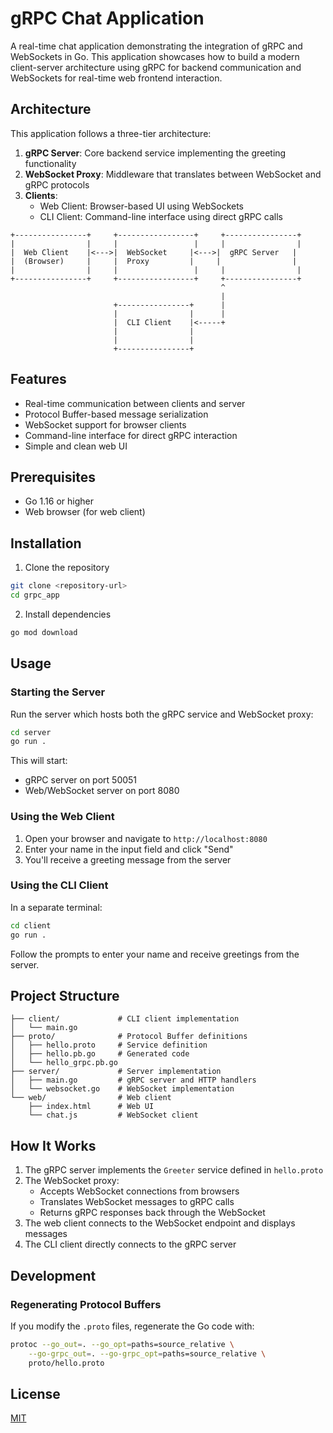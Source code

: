 # gRPC Chat Application

A real-time chat application demonstrating the integration of gRPC and WebSockets in Go. This application showcases how to build a modern client-server architecture using gRPC for backend communication and WebSockets for real-time web frontend interaction.

## Architecture

This application follows a three-tier architecture:

1. **gRPC Server**: Core backend service implementing the greeting functionality
2. **WebSocket Proxy**: Middleware that translates between WebSocket and gRPC protocols
3. **Clients**:
   - Web Client: Browser-based UI using WebSockets
   - CLI Client: Command-line interface using direct gRPC calls

```
+----------------+     +-----------------+     +----------------+
|                |     |                 |     |                |
|  Web Client    |<--->|  WebSocket     |<--->|  gRPC Server   |
|  (Browser)     |     |  Proxy         |     |                |
|                |     |                 |     |                |
+----------------+     +-----------------+     +----------------+
                                               ^
                                               |
                       +----------------+      |
                       |                |      |
                       |  CLI Client    |<-----+
                       |                |      
                       |                |      
                       +----------------+      
```

## Features

- Real-time communication between clients and server
- Protocol Buffer-based message serialization
- WebSocket support for browser clients
- Command-line interface for direct gRPC interaction
- Simple and clean web UI

## Prerequisites

- Go 1.16 or higher
- Web browser (for web client)

## Installation

1. Clone the repository

```bash
git clone <repository-url>
cd grpc_app
```

2. Install dependencies

```bash
go mod download
```

## Usage

### Starting the Server

Run the server which hosts both the gRPC service and WebSocket proxy:

```bash
cd server
go run .
```

This will start:
- gRPC server on port 50051
- Web/WebSocket server on port 8080

### Using the Web Client

1. Open your browser and navigate to `http://localhost:8080`
2. Enter your name in the input field and click "Send"
3. You'll receive a greeting message from the server

### Using the CLI Client

In a separate terminal:

```bash
cd client
go run .
```

Follow the prompts to enter your name and receive greetings from the server.

## Project Structure

```
├── client/             # CLI client implementation
│   └── main.go
├── proto/              # Protocol Buffer definitions
│   ├── hello.proto     # Service definition
│   ├── hello.pb.go     # Generated code
│   └── hello_grpc.pb.go
├── server/             # Server implementation
│   ├── main.go         # gRPC server and HTTP handlers
│   └── websocket.go    # WebSocket implementation
└── web/                # Web client
    ├── index.html      # Web UI
    └── chat.js         # WebSocket client
```

## How It Works

1. The gRPC server implements the `Greeter` service defined in `hello.proto`
2. The WebSocket proxy:
   - Accepts WebSocket connections from browsers
   - Translates WebSocket messages to gRPC calls
   - Returns gRPC responses back through the WebSocket
3. The web client connects to the WebSocket endpoint and displays messages
4. The CLI client directly connects to the gRPC server

## Development

### Regenerating Protocol Buffers

If you modify the `.proto` files, regenerate the Go code with:

```bash
protoc --go_out=. --go_opt=paths=source_relative \
    --go-grpc_out=. --go-grpc_opt=paths=source_relative \
    proto/hello.proto
```

## License

[MIT](LICENSE)
